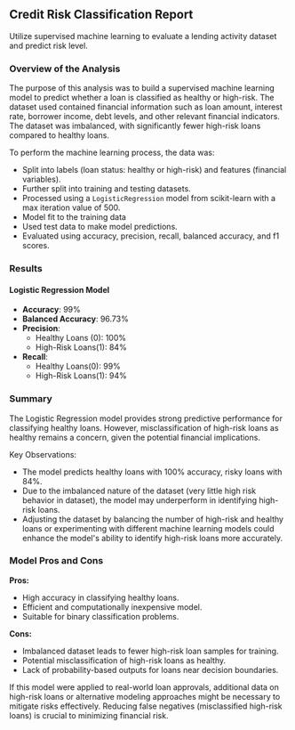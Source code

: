 ## Credit Risk Classification Report

Utilize supervised machine learning to evaluate a lending activity dataset and predict risk level.

### Overview of the Analysis

The purpose of this analysis was to build a supervised machine learning model to predict whether a loan is classified as healthy or high-risk. The dataset used contained financial information such as loan amount, interest rate, borrower income, debt levels, and other relevant financial indicators. The dataset was imbalanced, with significantly fewer high-risk loans compared to healthy loans.

To perform the machine learning process, the data was:

- Split into labels (loan status: healthy or high-risk) and features (financial variables).
- Further split into training and testing datasets.
- Processed using a `LogisticRegression` model from scikit-learn with a max iteration value of 500.
- Model fit to the training data
- Used test data to make model predictions.
- Evaluated using accuracy, precision, recall, balanced accuracy, and f1 scores.

### Results

#### Logistic Regression Model

- **Accuracy**: 99%
- **Balanced Accuracy**: 96.73%
- **Precision**:
  - Healthy Loans (0): 100%
  - High-Risk Loans(1): 84%
- **Recall**:
  - Healthy Loans(0): 99%
  - High-Risk Loans(1): 94%

### Summary

The Logistic Regression model provides strong predictive performance for classifying healthy loans. However, misclassification of high-risk loans as healthy remains a concern, given the potential financial implications.

Key Observations:

- The model predicts  healthy loans with 100% accuracy, risky loans with 84%.
- Due to the imbalanced nature of the dataset (very little high risk behavior in dataset), the model may underperform in identifying high-risk loans.
- Adjusting the dataset by balancing the number of high-risk and healthy loans or experimenting with different machine learning models could enhance the model's ability to identify high-risk loans more accurately.

### Model Pros and Cons

**Pros:**

- High accuracy in classifying healthy loans.
- Efficient and computationally inexpensive model.
- Suitable for binary classification problems.

**Cons:**

- Imbalanced dataset leads to fewer high-risk loan samples for training.
- Potential misclassification of high-risk loans as healthy.
- Lack of probability-based outputs for loans near decision boundaries.

If this model were applied to real-world loan approvals, additional data on high-risk loans or alternative modeling approaches might be necessary to mitigate risks effectively. Reducing false negatives (misclassified high-risk loans) is crucial to minimizing financial risk.

